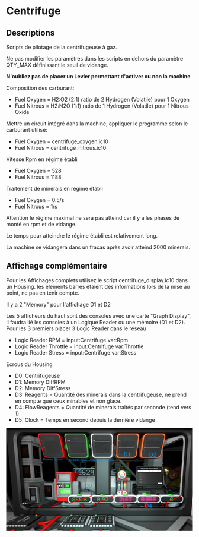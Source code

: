 # Centrifuge

## Descriptions

Scripts de pilotage de la centrifugeuse à gaz.

Ne pas modifier les paramètres dans les scripts en dehors du paramètre QTY_MAX définissant le seuil de vidange.

**N'oubliez pas de placer un Levier permettant d'activer ou non la machine**

Composition des carburant:
* Fuel Oxygen = H2:O2 (2:1) ratio de 2 Hydrogen (Volatile) pour 1 Oxygen
* Fuel Nitrous = H2:N2O (1:1) ratio de 1 Hydrogen (Volatile) pour 1 Nitrous Oxide

Mettre un circuit intégré dans la machine, appliquer le programme selon le carburant utilisé:
* Fuel Oxygen = centrifuge_oxygen.ic10
* Fuel Nitrous = centrifuge_nitrous.ic10

Vitesse Rpm en régime établi
* Fuel Oxygen = 528
* Fuel Nitrous = 1188

Traitement de minerais en régime établi
* Fuel Oxygen = 0.5/s
* Fuel Nitrous = 1/s

Attention le régime maximal ne sera pas atteind car il y a les phases de monté en rpm et de vidange.

Le temps pour atteindre le régime établi est relativement long.

La machine se vidangera dans un fracas après avoir atteind 2000 minerais.

## Affichage complémentaire

Pour les Affichages complets utilisez le script centrifuge_display.ic10 dans un Housing. les élements barrés étaient des informations lors de la mise au point, ne pas en tenir compte.

Il y a 2 "Memory" pour l'affichage D1 et D2

Les 5 afficheurs du haut sont des consoles avec une carte "Graph Display", il faudra lié les consoles à un Logique Reader ou une mémoire (D1 et D2).
Pour les 3 premiers placer 3 Logic Reader dans le réseau
* Logic Reader RPM = input:Centrifuge var:Rpm
* Logic Reader Throttle = input:Centrifuge var:Throttle
* Logic Reader Stress = input:Centrifuge var:Stress

Ecrous du Housing
* D0: Centrifugeuse
* D1: Memory DiffRPM
* D2: Memory DiffStress
* D3: Reagents = Quantité des minerais dans la centrifugeuse, ne prend en compte que ceux minables et non glace.
* D4: FlowReagents = Quantité de minerais traités par seconde (tend vers 1)
* D5: Clock = Temps en second depuis la dernière vidange

![Tableau de bord](/Centrifuge/centrifuge.png)